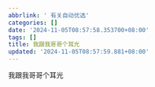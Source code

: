 ```yaml
---
abbrlink: ' 有关自动优选'
categories: []
date: '2024-11-05T08:57:58.353700+08:00'
tags: []
title: 我跟我哥哥个耳光
updated: '2024-11-05T08:57:59.881+08:00'
---
```

我跟我哥哥个耳光
